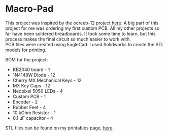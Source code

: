 # Macro-Pad
This project was inspired by the ocreeb-12 project <a href='https://github.com/sb-ocr/ocreeb-12'>here</a>.  A big part of this project for me was ordering my first custom PCB.  All my other projects so far have been soldered breadboards.  It took some time to learn, but this process makes the final circuit so much easier to work with.   
PCB files were created using EagleCad.  I used Solidworks to create the STL models for printing.  

BOM for the project:
<ul>
  <li>KB2040 board - 1
  <li>1N4148W Diode - 12
  <li>Cherry MX Mechanical Keys - 12
  <li>MX Key Caps - 12
  <li>Neopixel 5050 LEDs - 4
  <li>Custom PCB - 1
  <li>Encoder - 2
  <li>Rubber Feet - 4
  <li>10 kOhm Resistor - 1
  <li>0.1 uF capacitor - 4
</ul>

STL files can be found on my printables page, <a href=''>here</a>.  
